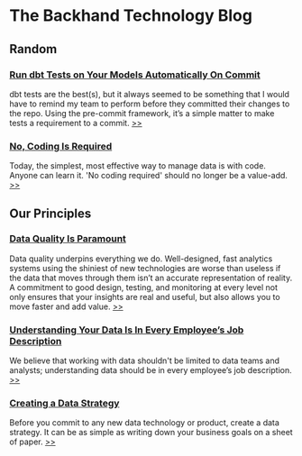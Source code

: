 # The Backhand Technology Blog


## Random
<h3><a href="/Random/run-dbt-tests-on-commit.html">Run dbt Tests on Your Models Automatically On Commit</a></h3>
dbt tests are the best(s), but it always seemed to be something that I would have to remind my team to perform before they committed their changes to the repo.  Using the pre-commit framework, it’s a simple matter to make tests a requirement to a commit. <a href="/Random/run-dbt-tests-on-commit.html">>></a>

<h3><a href="/Random/no-coding-is-required.html">No, Coding Is Required</a></h3>
Today, the simplest, most effective way to manage data is with code. Anyone can learn it. 'No coding required' should no longer be a value-add. <a href="/Random/no-coding-is-required.html">>></a>

## Our Principles
<h3><a href="/Principles/data_quality.html">Data Quality Is Paramount</a></h3>
Data quality underpins everything we do. Well-designed, fast analytics systems using the shiniest of new technologies are worse than useless if the data that moves through them isn’t an accurate representation of reality. A commitment to good design, testing, and monitoring at every level not only ensures that your insights are real and useful, but also allows you to move faster and add value. <a href="/Principles/data_quality.html">>></a>

<h3><a href="Principles/understanding_your_data_is_in_every_employees_job_description.html">Understanding Your Data Is In Every Employee’s Job Description</a></h3>
We believe that working with data shouldn't be limited to data teams and analysts; understanding data should be in every employee’s job description. <a href="/Principles/understanding_your_data_is_in_every_employees_job_description.html">>></a>

<h3><a href="/Principles/creating-a-data-strategy.html">Creating a Data Strategy</a></h3>
Before you commit to any new data technology or product, create a data strategy. It can be as simple as writing down your business goals on a sheet of paper. <a href="/Principles/creating-a-data-strategy.html">>></a>







